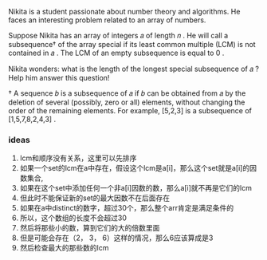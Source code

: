 Nikita is a student passionate about number theory and algorithms. He faces an interesting problem related to an array of numbers.

Suppose Nikita has an array of integers 𝑎
 of length 𝑛
. He will call a subsequence†
 of the array special if its least common multiple (LCM) is not contained in 𝑎
. The LCM of an empty subsequence is equal to 0
.

Nikita wonders: what is the length of the longest special subsequence of 𝑎
? Help him answer this question!

†
 A sequence 𝑏
 is a subsequence of 𝑎
 if 𝑏
 can be obtained from 𝑎
 by the deletion of several (possibly, zero or all) elements, without changing the order of the remaining elements. For example, [5,2,3]
 is a subsequence of [1,5,7,8,2,4,3]
.

### ideas
1. lcm和顺序没有关系，这里可以先排序
2. 如果一个set的lcm在a中存在，假设这个lcm是a[i]，那么这个set就是a[i]的因数集合,
3. 如果在这个set中添加任何一个非a[i]因数的数，那么a[i]就不再是它们的lcm
4. 但此时不能保证新的set的最大因数不在后面存在
5. 如果在a中distinct的数字，超过30个，那么整个arr肯定是满足条件的
6. 所以，这个数组的长度不会超过30
7. 然后将那些小的数，算到它们的大的倍数里面
8. 但是可能会存在（2， 3， 6）这样的情况，那么6应该算成是3
9. 然后检查最大的那些数的lcm